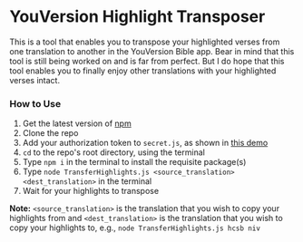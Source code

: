 # YouVersion Highlight Transposer

This is a tool that enables you to transpose your highlighted verses from one translation to another in the YouVersion Bible app. Bear in mind that this tool is still being worked on and is far from perfect. But I do hope that this tool enables you to finally enjoy other translations with your highlighted verses intact.

### How to Use

1. Get the latest version of [npm](https://www.npmjs.com/get-npm)
2. Clone the repo
3. Add your authorization token to `secret.js`, as shown in [this demo](https://user-images.githubusercontent.com/25396169/112420514-5410d000-8cfb-11eb-88c5-906566a89e12.mp4)
4. `cd` to the repo's root directory, using the terminal
5. Type `npm i` in the terminal to install the requisite package(s)
6. Type `node TransferHighlights.js <source_translation> <dest_translation>` in the terminal
7. Wait for your highlights to transpose

**Note:** `<source_translation>` is the translation that you wish to copy your highlights from and `<dest_translation>` is the translation that you wish to copy your highlights to, e.g., `node TransferHighlights.js hcsb niv`
